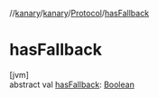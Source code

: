 //[kanary](../../../index.md)/[kanary](../index.md)/[Protocol](index.md)/[hasFallback](has-fallback.md)

# hasFallback

[jvm]\
abstract val [hasFallback](has-fallback.md): [Boolean](https://kotlinlang.org/api/latest/jvm/stdlib/kotlin/-boolean/index.html)
